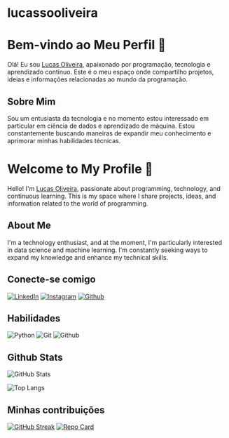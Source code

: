 # lucassooliveira
# Bem-vindo ao Meu Perfil 👋

Olá! Eu sou [Lucas Oliveira](https://www.linkedin.com/in/lucas-olivei-engenharia), apaixonado por programação, tecnologia e aprendizado contínuo. Este é o meu espaço onde compartilho projetos, ideias e informações relacionadas ao mundo da programação.

## Sobre Mim

Sou um entusiasta da tecnologia e no momento estou interessado em particular em ciência de dados e aprendizado de máquina. Estou constantemente buscando maneiras de expandir meu conhecimento e aprimorar minhas habilidades técnicas.


# Welcome to My Profile 👋

Hello! I'm [Lucas Oliveira](https://www.linkedin.com/in/lucas-olivei-engenharia), passionate about programming, technology, and continuous learning. This is my space where I share projects, ideas, and information related to the world of programming.

## About Me

I'm a technology enthusiast, and at the moment, I'm particularly interested in data science and machine learning. I'm constantly seeking ways to expand my knowledge and enhance my technical skills.


## Conecte-se comigo
[![LinkedIn](https://img.shields.io/badge/LinkedIn-000?style=for-the-badge&logo=linkedin&logoColor=0E76A8)](https://www.linkedin.com/in/lucas-olivei-engenharia)
[![Instagram](https://img.shields.io/badge/Instagram-3f729b?style=for-the-badge&logo=instagram)](https://instagram.com/lucas_jt7?utm_source=qr&igshid=MzNlNGNkZWQ4Mg%3D%3D)
[![Github](https://img.shields.io/badge/Github-5D1106?style=for-the-badge&logo=Github&logoColor=0E76A8)](https://github.com/lucassooliveira)

## Habilidades
![Python](https://img.shields.io/badge/Python-000?style=for-the-badge&logo=python)
![Git](https://img.shields.io/badge/Git-000?style=for-the-badge&logo=Git)
![Github](https://img.shields.io/badge/Github-000?style=for-the-badge&logo=Github)


## Github Stats
![GitHub Stats](https://github-readme-stats.vercel.app/api?username=lucas&theme=transparent&bg_color=000&border_color=30A3DC&show_icons=true&icon_color=30A3DC&title_color=FFD700&text_color=FFF)


![Top Langs](https://github-readme-stats-git-masterrstaa-rickstaa.vercel.app/api/top-langs/?username=lucassooliveira&bg_color=000000&border_color=30A3DC&title_color=FFD700&text_color=FFF)



## Minhas contribuições
[![GitHub Streak](https://streak-stats.demolab.com/?user=SEUUSERNAME&theme=dark&background=000&border=30A3DC&dates=FFF)](https://git.io/streak-stats)
[![Repo Card](https://github-readme-stats.vercel.app/api/pin/?username=lucassooliveira&repo=Projetos-Iniciais-com-python&bg_color=000000&border_color=30A3DC&show_icons=true&icon_color=30A3DC&title_color=FFD700&text_color=FFF)](https://github.com/lucassooliveira/Projetos-Iniciais-com-python)



